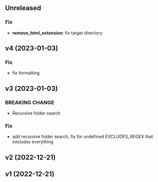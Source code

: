 ## Unreleased

### Fix

- **remove_html_extension**: fix target directory

## v4 (2023-01-03)

### Fix

- fix formatting

## v3 (2023-01-03)

### BREAKING CHANGE

- Recursive folder search

### Fix

- add recursive folder search, fix for undefined EXCLUDES_REGEX that excludes everything

## v2 (2022-12-21)

## v1 (2022-12-21)
